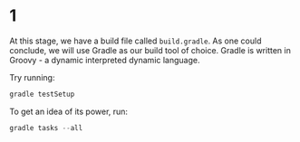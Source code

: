 1
=

At this stage, we have a build file called ```build.gradle```. As one could conclude, we will use Gradle as our build tool of choice. Gradle is written in Groovy - a dynamic interpreted dynamic language.

Try running:
```groovy
gradle testSetup
```

To get an idea of its power, run:
```groovy
gradle tasks --all
```